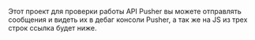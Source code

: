 Этот проект для проверки работы API Pusher вы можете отправлять сообщения и видеть их в дебаг консоли Pusher, а так же на JS из трех строк ссылка будет ниже.
